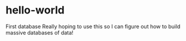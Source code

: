 # hello-world
First database
Really hoping to use this so I can figure out how to build massive databases of data!
